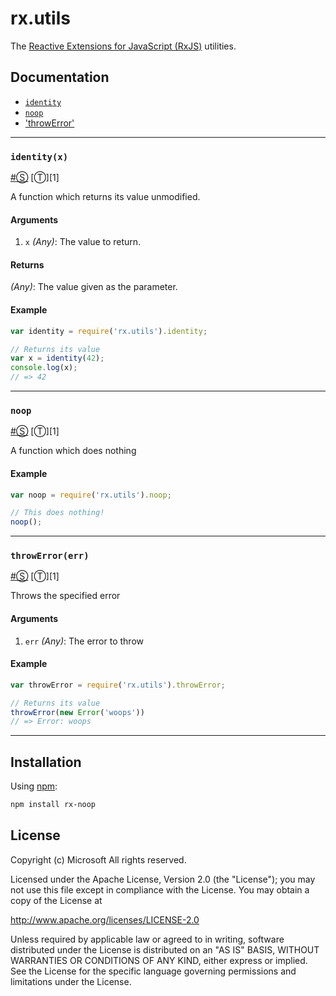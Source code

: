 rx.utils
========

The [Reactive Extensions for JavaScript (RxJS)](https://github.com/Reactive-Extensions/RxJS) utilities.

## Documentation ##

- [`identity`](#identityx)
- [`noop`](#noop)
- ['throwError'](#throwerrorerr)

* * *

### <a id="identityx"></a>`identity(x)`
<a href="#identityx">#</a>[&#x24C8;](https://github.com/Reactive-Extensions/RxJS-Modules/blob/master/modules/utils/index.js "View in source") [&#x24C9;][1]

A function which returns its value unmodified.

#### Arguments
1. `x` *(Any)*: The value to return.

#### Returns
*(Any)*: The value given as the parameter.

#### Example

```js
var identity = require('rx.utils').identity;

// Returns its value
var x = identity(42);
console.log(x);
// => 42
```
* * *

### <a id="noop"></a>`noop`
<a href="#noop">#</a>[&#x24C8;](https://github.com/Reactive-Extensions/RxJS-Modules/blob/master/modules/utils/index.js "View in source") [&#x24C9;][1]

A function which does nothing

#### Example

```js
var noop = require('rx.utils').noop;

// This does nothing!
noop();
```
* * *

### <a id="throwerrorerr"></a>`throwError(err)`
<a href="#throwerrorerr">#</a>[&#x24C8;](https://github.com/Reactive-Extensions/RxJS-Modules/blob/master/modules/utils/index.js "View in source") [&#x24C9;][1]

Throws the specified error

#### Arguments
1. `err` *(Any)*: The error to throw

#### Example

```js
var throwError = require('rx.utils').throwError;

// Returns its value
throwError(new Error('woops'))
// => Error: woops
```
* * *

## Installation ##

Using [npm](http://npmjs.org):

```bash
npm install rx-noop
```

## License ##

Copyright (c) Microsoft  All rights reserved.

Licensed under the Apache License, Version 2.0 (the "License"); you
may not use this file except in compliance with the License. You may
obtain a copy of the License at

http://www.apache.org/licenses/LICENSE-2.0

Unless required by applicable law or agreed to in writing, software
distributed under the License is distributed on an "AS IS" BASIS,
WITHOUT WARRANTIES OR CONDITIONS OF ANY KIND, either express or
implied. See the License for the specific language governing permissions
and limitations under the License.
